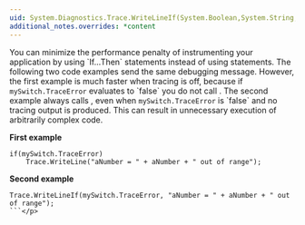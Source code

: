 ```yaml
---
uid: System.Diagnostics.Trace.WriteLineIf(System.Boolean,System.String,System.String)
additional_notes.overrides: *content
---
```


<p>You can minimize the performance penalty of instrumenting your application by using `If...Then` statements instead of using <xref href="System.Diagnostics.Trace.WriteLineIf(System.Boolean,System.String)"></xref> statements. The following two code examples send the same debugging message. However, the first example is much faster when tracing is off, because if <code>mySwitch.TraceError</code> evaluates to `false` you do not call <xref href="System.Diagnostics.Trace.WriteLine(System.String)"></xref>. The second example always calls <xref href="System.Diagnostics.Trace.WriteLineIf(System.Boolean,System.String)"></xref>, even when <code>mySwitch.TraceError</code> is `false` and no tracing output is produced. This can result in unnecessary execution of arbitrarily complex code.  
  
 **First example**  
  
```  
if(mySwitch.TraceError)   
    Trace.WriteLine("aNumber = " + aNumber + " out of range");  
```  
  
 **Second example**  
  
```  
Trace.WriteLineIf(mySwitch.TraceError, "aNumber = " + aNumber + " out of range");  
```</p>


